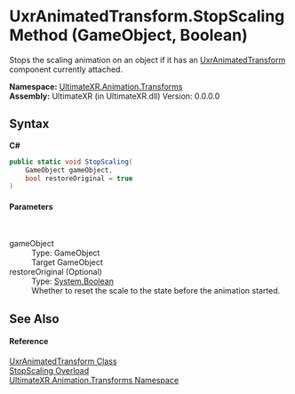 # UxrAnimatedTransform.StopScaling Method (GameObject, Boolean)
 

Stops the scaling animation on an object if it has an <a href="T_UltimateXR_Animation_Transforms_UxrAnimatedTransform">UxrAnimatedTransform</a> component currently attached.

**Namespace:**&nbsp;<a href="N_UltimateXR_Animation_Transforms">UltimateXR.Animation.Transforms</a><br />**Assembly:**&nbsp;UltimateXR (in UltimateXR.dll) Version: 0.0.0.0

## Syntax

**C#**<br />
``` C#
public static void StopScaling(
	GameObject gameObject,
	bool restoreOriginal = true
)
```


#### Parameters
&nbsp;<dl><dt>gameObject</dt><dd>Type: GameObject<br />Target GameObject</dd><dt>restoreOriginal (Optional)</dt><dd>Type: <a href="https://docs.microsoft.com/dotnet/api/system.boolean" target="_blank" rel="noopener noreferrer">System.Boolean</a><br />Whether to reset the scale to the state before the animation started.</dd></dl>

## See Also


#### Reference
<a href="T_UltimateXR_Animation_Transforms_UxrAnimatedTransform">UxrAnimatedTransform Class</a><br /><a href="Overload_UltimateXR_Animation_Transforms_UxrAnimatedTransform_StopScaling">StopScaling Overload</a><br /><a href="N_UltimateXR_Animation_Transforms">UltimateXR.Animation.Transforms Namespace</a><br />